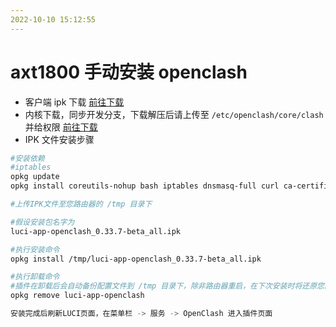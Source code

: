 ```yaml
---
2022-10-10 15:12:55
---
```


# axt1800 手动安装 openclash

-   客户端 ipk 下载 [前往下载](https://github.com/vernesong/OpenClash/releases)
-   内核下载，同步开发分支，下载解压后请上传至 `/etc/openclash/core/clash` 并给权限 [前往下载](https://github.com/vernesong/OpenClash/releases/tag/Clash)
-   IPK 文件安装步骤

```bash
#安装依赖
#iptables
opkg update
opkg install coreutils-nohup bash iptables dnsmasq-full curl ca-certificates ipset ip-full iptables-mod-tproxy iptables-mod-extra libcap libcap-bin ruby ruby-yaml kmod-tun kmod-inet-diag unzip luci-compat luci luci-base

#上传IPK文件至您路由器的 /tmp 目录下

#假设安装包名字为
luci-app-openclash_0.33.7-beta_all.ipk

#执行安装命令
opkg install /tmp/luci-app-openclash_0.33.7-beta_all.ipk

#执行卸载命令
#插件在卸载后会自动备份配置文件到 /tmp 目录下，除非路由器重启，在下次安装时将还原您的配置文件
opkg remove luci-app-openclash

安装完成后刷新LUCI页面，在菜单栏 -> 服务 -> OpenClash 进入插件页面
```
